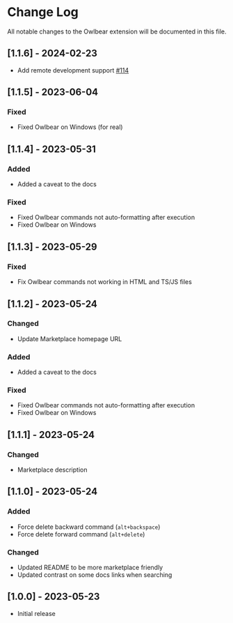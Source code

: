 # Change Log

All notable changes to the Owlbear extension will be documented in this file.

## [1.1.6] - 2024-02-23

- Add remote development support [#114](https://github.com/sansarip/owlbear/issues/114)

## [1.1.5] - 2023-06-04

### Fixed

- Fixed Owlbear on Windows (for real)

## [1.1.4] - 2023-05-31

### Added

- Added a caveat to the docs

### Fixed

- Fixed Owlbear commands not auto-formatting after execution
- Fixed Owlbear on Windows

## [1.1.3] - 2023-05-29

### Fixed

- Fix Owlbear commands not working in HTML and TS/JS files

## [1.1.2] - 2023-05-24

### Changed

- Update Marketplace homepage URL

### Added

- Added a caveat to the docs

### Fixed

- Fixed Owlbear commands not auto-formatting after execution
- Fixed Owlbear on Windows

## [1.1.1] - 2023-05-24

### Changed

- Marketplace description

## [1.1.0] - 2023-05-24

### Added
- Force delete backward command (`alt+backspace`)
- Force delete forward command (`alt+delete`)

### Changed

- Updated README to be more marketplace friendly
- Updated contrast on some docs links when searching

## [1.0.0] - 2023-05-23

- Initial release
